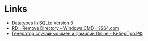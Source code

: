 # Links

- [Datatypes In SQLite Version 3](https://www.sqlite.org/datatype3.html)
- [RD - Remove Directory - Windows CMD - SS64.com](https://ss64.com/nt/rd.html)
- [Генератор случайных имён и фамилий Online - КиберПро.РФ](http://киберпро.рф/random_name/)
